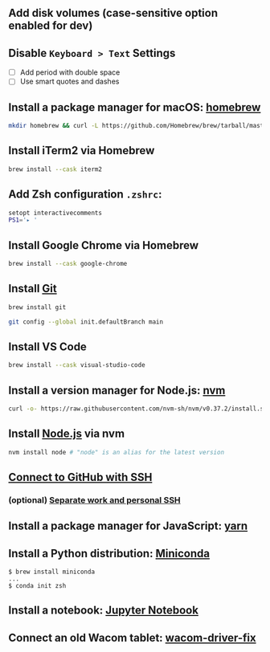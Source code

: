 ## Add disk volumes (case-sensitive option enabled for dev)

## Disable `Keyboard > Text` Settings
- [ ] Add period with double space
- [ ] Use smart quotes and dashes

## Install a package manager for macOS: [homebrew](https://brew.sh/)
``` bash
mkdir homebrew && curl -L https://github.com/Homebrew/brew/tarball/master | tar xz --strip 1 -C homebrew
```

## Install iTerm2 via Homebrew
``` bash
brew install --cask iterm2
```

## Add Zsh configuration `.zshrc`:
``` bash
setopt interactivecomments
PS1='▸ '
```

## Install Google Chrome via Homebrew
``` bash
brew install --cask google-chrome
```

## Install [Git](https://git-scm.com/book/en/v2/Getting-Started-Installing-Git)
``` bash
brew install git

git config --global init.defaultBranch main
```

## Install VS Code
``` bash
brew install --cask visual-studio-code
```

## Install a version manager for Node.js: [nvm](https://github.com/nvm-sh/nvm)
``` bash
curl -o- https://raw.githubusercontent.com/nvm-sh/nvm/v0.37.2/install.sh | zsh
```

## Install [Node.js](https://nodejs.org/en/) via nvm
``` bash
nvm install node # "node" is an alias for the latest version
```

## [Connect to GitHub with SSH](https://help.github.com/en/github/authenticating-to-github/connecting-to-github-with-ssh)

### (optional) [Separate work and personal SSH](https://www.freecodecamp.org/news/manage-multiple-github-accounts-the-ssh-way-2dadc30ccaca/)

## Install a package manager for JavaScript: [yarn](https://classic.yarnpkg.com/en/docs/install/#mac-stable)

## Install a Python distribution: [Miniconda](https://docs.conda.io/en/latest/miniconda.html)

```
$ brew install miniconda
...
$ conda init zsh
```

## Install a notebook: [Jupyter Notebook](https://jupyter.org/)

## Connect an old Wacom tablet: [wacom-driver-fix](https://github.com/thenickdude/wacom-driver-fix)
